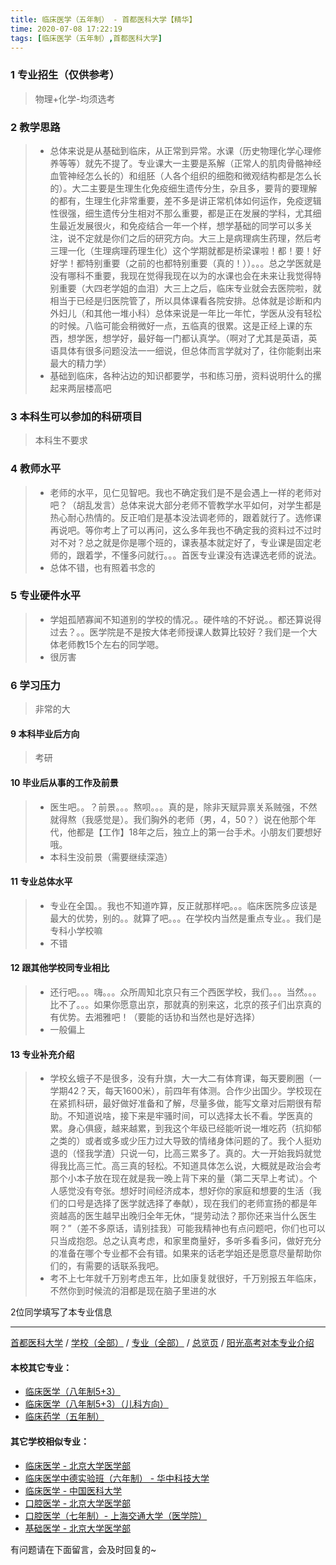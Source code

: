 ```yaml
---
title: 临床医学（五年制） - 首都医科大学【精华】
time: 2020-07-08 17:22:19
tags: [临床医学（五年制）,首都医科大学]
---
```

### 1 专业招生（仅供参考）  
> 物理+化学-均须选考


### 2 教学思路
> - 总体来说是从基础到临床，从正常到异常。水课（历史物理化学心理修养等等）就先不提了。专业课大一主要是系解（正常人的肌肉骨骼神经血管神经怎么长的）和组胚（人各个组织的细胞和微观结构都是怎么长的）。大二主要是生理生化免疫细生遗传分生，杂且多，要背的要理解的都有，生理生化非常重要，差不多是讲正常机体如何运作，免疫逻辑性很强，细生遗传分生相对不那么重要，都是正在发展的学科，尤其细生最近发展很火，和免疫结合一年一个样，想学基础的同学可以多关注，说不定就是你们之后的研究方向。大三上是病理病生药理，然后考三理一化（生理病理药理生化）这个学期就都是桥梁课啦！都！要！好好学！都特别重要（之前的也都特别重要（真的！））。。。总之学医就是没有哪科不重要，我现在觉得我现在以为的水课也会在未来让我觉得特别重要（大四老学姐的血泪）大三上之后，临床专业就会去医院啦，就相当于已经是归医院管了，所以具体课看各院安排。总体就是诊断和内外妇儿（和其他一堆小科）总体来说是一年比一年忙，学医从没有轻松的时候。八临可能会稍微好一点，五临真的很累。这是正经上课的东西，想学医，想学好，最好每一门都认真学。（啊对了尤其是英语，英语具体有很多问题没法一一细说，但总体而言学就对了，往你能剩出来最大的精力学）
> - 基础到临床，各种沾边的知识都要学，书和练习册，资料说明什么的摞起来两层楼高吧


### 3 本科生可以参加的科研项目
>  本科生不要求


### 4 教师水平
> - 老师的水平，见仁见智吧。我也不确定我们是不是会遇上一样的老师对吧？（胡乱发言）总体来说大部分老师不管教学水平如何，对学生都是热心耐心热情的。反正咱们是基本没法调老师的，跟着就行了。选修课再说吧。等你考上了可以再问，这么多年我也不确定我的资料过不过时对不对？总之就是你是哪个班的，课表基本就定好了，专业课是固定老师的，跟着学，不懂多问就行。。。首医专业课没有选课选老师的说法。
> - 总体不错，也有照着书念的


### 5 专业硬件水平
> - 学姐孤陋寡闻不知道别的学校的情况。。硬件啥的不好说。。都还算说得过去？。。医学院是不是按大体老师授课人数算比较好？我们是一个大体老师教15个左右的同学嗯。
> - 很厉害


### 6 学习压力
> 非常的大

#### 9 本科毕业后方向
> 考研


#### 10 毕业后从事的工作及前景
> - 医生吧。。？前景。。。熬呗。。。真的是，除非天赋异禀关系贼强，不然就得熬（我感觉是）。我们胸外的老师（男，4，50？）说在他那个年代，他都是【工作】18年之后，独立上的第一台手术。小朋友们要想好哦。
> - 本科生没前景（需要继续深造）


#### 11 专业总体水平
> - 专业在全国。。我也不知道咋算，反正就那样吧。。。临床医院多应该是最大的优势，别的。。就算了吧。。。在学校内当然是重点专业。。我们是专科小学校嘛
> - 不错

#### 12 跟其他学校同专业相比
> - 还行吧。。。嗨。。。众所周知北京只有三个西医学校，我们。。。当然。。。比不了。。。如果你愿意出京，那就真的别来这，北京的孩子们出京真的有优势。去湘雅吧！（要能的话协和当然也是好选择）
> - 一般偏上


#### 13 专业补充介绍
> - 学校幺蛾子不是很多，没有升旗，大一大二有体育课，每天要刷圈（一学期42？天，每天1600米），前四年有体测。合作少出国少。学校现在在紧抓科研，最好做好准备和了解，尽量多做，能写文章对后期很有帮助。不知道说啥，接下来是牢骚时间，可以选择太长不看。学医真的累。身心俱疲，越来越累，到我这个年级已经能听说一堆吃药（抗抑郁之类的）或者或多或少压力过大导致的情绪身体问题的了。我个人挺劝退的（怪我学渣）只说一句，比高三累多了。真的。大一开始我妈就觉得我比高三忙。高三真的轻松。不知道具体怎么说，大概就是政治会考那个小本子放在现在就是我一晚上背下来的量（第二天早上考试）。个人感觉没有夸张。想好时间经济成本，想好你的家庭和想要的生活（我们的口号是选择了医学就选择了奉献），现在我们的老师宣扬的都是年资越高的医生越早出晚归全年无休，“提劳动法？那你还来当什么医生啊？”（差不多原话，请别挂我）可能我精神也有点问题吧，你们也可以只当成抱怨。总之认真考虑，和家里商量好，多听多看多问，做好充分的准备在哪个专业都不会有错。如果来的话老学姐还是愿意尽量帮助你们的，有需要的话联系我吧。
> - 考不上七年就千万别考虑五年，比如康复就很好，千万别报五年临床，不然你到时候流的泪都是现在脑子里进的水

2位同学填写了本专业信息
***
[首都医科大学](https://univgo.github.io/2020/07/08/首都医科大学) / [学校（全部）](https://univgo.github.io/2020/07/08/3efa6bcca419) / [专业（全部）](https://univgo.github.io/2020/07/08/2d4c6d3552c2) / [总览页](https://univgo.github.io/2020/07/08/445daeb4fa00) / [阳光高考对本专业介绍](http://gaokao.chsi.com.cn/sch/zyk/view.do?schId=73394594&specId=73385072
)
#### 本校其它专业：
- [临床医学（八年制5+3）](https://univgo.github.io/2020/07/08/9959d7895886)
- [临床医学（八年制5+3）（儿科方向）](https://univgo.github.io/2020/07/08/a53ce68e61ac)
- [临床药学（五年制）](https://univgo.github.io/2020/07/08/6c0e8ed545fd)

#### 其它学校相似专业：
- [临床医学 - 北京大学医学部](https://univgo.github.io/2020/07/08/fc8f1415787d)
- [临床医学中德实验班（六年制） - 华中科技大学](https://univgo.github.io/2020/07/08/c6c73939dff9)
- [临床医学 - 中国医科大学](https://univgo.github.io/2020/07/08/6ff86ee1e84a)
- [口腔医学 - 北京大学医学部](https://univgo.github.io/2020/07/08/ba5dd8a6a86a )
- [口腔医学（七年制）- 上海交通大学（医学院）](https://univgo.github.io/2020/07/08/563f4bf857b0)
- [基础医学 - 北京大学医学部](https://univgo.github.io/2020/07/08/66c1f9a9ed13)

有问题请在下面留言，会及时回复的~